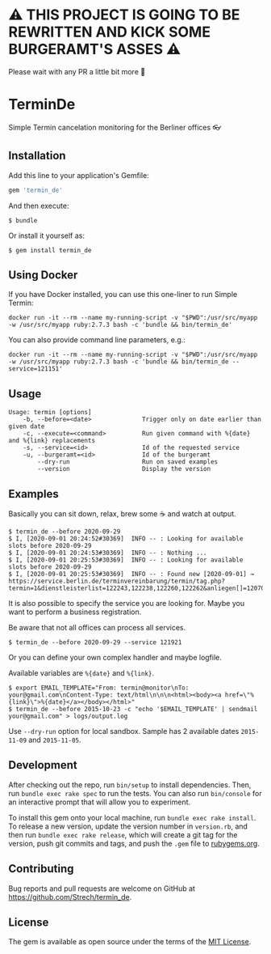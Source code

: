 # :warning: THIS PROJECT IS GOING TO BE REWRITTEN AND KICK SOME BURGERAMT'S ASSES ⚠️

Please wait with any PR a little bit more 🙏


# TerminDe

Simple Termin cancelation monitoring for the Berliner offices :eyeglasses:

## Installation

Add this line to your application's Gemfile:

```ruby
gem 'termin_de'
```

And then execute:

    $ bundle

Or install it yourself as:

    $ gem install termin_de

## Using Docker

If you have Docker installed, you can use this one-liner to run Simple Termin:

```
docker run -it --rm --name my-running-script -v "$PWD":/usr/src/myapp -w /usr/src/myapp ruby:2.7.3 bash -c 'bundle && bin/termin_de'
```

You can also provide command line parameters, e.g.:

```
docker run -it --rm --name my-running-script -v "$PWD":/usr/src/myapp -w /usr/src/myapp ruby:2.7.3 bash -c 'bundle && bin/termin_de --service=121151'
```

## Usage

```
Usage: termin [options]
    -b, --before=<date>              Trigger only on date earlier than given date
    -c, --execute=<command>          Run given command with %{date} and %{link} replacements
    -s, --service=<id>               Id of the requested service
    -u, --burgeramt=<id>             Id of the burgeramt
        --dry-run                    Run on saved examples
        --version                    Display the version
```

## Examples

Basically you can sit down, relax, brew some :coffee: and watch at output.

    $ termin_de --before 2020-09-29
    $ I, [2020-09-01 20:24:52#30369]  INFO -- : Looking for available slots before 2020-09-29
    $ I, [2020-09-01 20:24:53#30369]  INFO -- : Nothing ...
    $ I, [2020-09-01 20:25:53#30369]  INFO -- : Looking for available slots before 2020-09-29
    $ I, [2020-09-01 20:25:53#30369]  INFO -- : Found new [2020-09-01] → https://service.berlin.de/terminvereinbarung/termin/tag.php?termin=1&dienstleisterlist=122243,122238,122260,122262&anliegen[]=120703&herkunft=http%3A%2F%2Fservice.berlin.de%2Fdienstleistung%2F120703%2F

It is also possible to specify the service you are looking for. Maybe you want to perform a business registration.

Be aware that not all offices can process all services.

    $ termin_de --before 2020-09-29 --service 121921

Or you can define your own complex handler and maybe logfile.

Available variables are `%{date}` and `%{link}`.

    $ export EMAIL_TEMPLATE="From: termin@monitor\nTo: your@gmail.com\nContent-Type: text/html\n\n\n<html><body><a href=\"%{link}\">%{date}</a></body></html>"
    $ termin_de --before 2015-10-23 -c "echo '$EMAIL_TEMPLATE' | sendmail your@gmail.com" > logs/output.log

Use `--dry-run` option for local sandbox. Sample has 2 available dates `2015-11-09` and `2015-11-05`.

## Development

After checking out the repo, run `bin/setup` to install dependencies. Then, run `bundle exec rake spec` to run the tests. You can also run `bin/console` for an interactive prompt that will allow you to experiment.

To install this gem onto your local machine, run `bundle exec rake install`. To release a new version, update the version number in `version.rb`, and then run `bundle exec rake release`, which will create a git tag for the version, push git commits and tags, and push the `.gem` file to [rubygems.org](https://rubygems.org).

## Contributing

Bug reports and pull requests are welcome on GitHub at https://github.com/Strech/termin_de.

## License

The gem is available as open source under the terms of the [MIT License](http://opensource.org/licenses/MIT).
